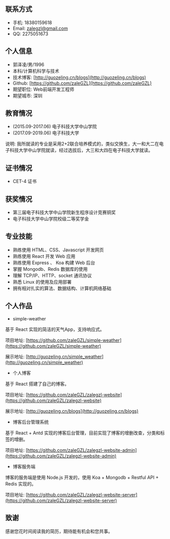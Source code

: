 ## 联系方式

- 手机: 18380159618
- Email: zalegzl@gmail.com
- QQ: 2275051673

## 个人信息

- 郭泽凌/男/1996
- 本科/计算机科学与技术
- 技术博客: [http://guozeling.cn/blogs](http://guozeling.cn/blogs)
- Github: [https://github.com/zaleGZL](https://github.com/zaleGZL)
- 期望职位: Web前端开发工程师
- 期望城市: 深圳

## 教育情况

- (2015.09-2017.06) 电子科技大学中山学院
- (2017.09-2019.06) 电子科技大学

说明: 我所就读的专业是采用2+2联合培养模式的，类似交换生，大一和大二在电子科技大学中山学院就读，经过选拔后，大三和大四在电子科技大学就读。

## 证书情况

- CET-4 证书


## 获奖情况

- 第三届电子科技大学中山学院新生程序设计竞赛铜奖
- 电子科技大学中山学院校级二等奖学金

## 专业技能

- 熟练使用 HTML、CSS、Javascript 开发网页
- 熟练使用 React 开发 Web 应用
- 熟练使用 Express 、 Koa 构建 Web 后台
- 掌握 Mongodb、Redis 数据库的使用
- 理解 TCP/IP、HTTP、socket 通讯协议
- 熟悉 Linux 的使用及应用部署
- 拥有相对扎实的算法、数据结构、计算机网络基础

## 个人作品

- simple-weather

基于 React 实现的简洁的天气App，支持响应式。

项目地址: [https://github.com/zaleGZL/simple-weather](https://github.com/zaleGZL/simple-weather)

展示地址: [http://guozeling.cn/simple_weather](http://guozeling.cn/simple_weather)

- 个人博客

基于 React 搭建了自己的博客。

项目地址: [https://github.com/zaleGZL/zalegzl-website](https://github.com/zaleGZL/zalegzl-website)

展示地址: [http://guozeling.cn/blogs](http://guozeling.cn/blogs)

- 博客后台管理系统

基于 React + Antd 实现的博客后台管理，目前实现了博客的增删改查，分类和标签的增删。

项目地址: [https://github.com/zaleGZL/zalegzl-website-admin](https://github.com/zaleGZL/zalegzl-website-admin)

- 博客服务端

博客的服务端是使用 Node.js 开发的，使用 Koa + Mongodb + Restful API + Redis 实现的。

项目地址: [https://github.com/zaleGZL/zalegzl-website-server](https://github.com/zaleGZL/zalegzl-website-server)


## 致谢

感谢您花时间阅读我的简历，期待能有机会和您共事。

